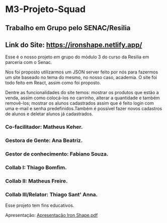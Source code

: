 # M3-Projeto-Squad

## Trabalho em Grupo pelo SENAC/Resilia
## Link do Site: https://ironshape.netlify.app/

Esse é o nosso projeto em grupo do módulo 3 do curso da Resilia em parceria com o Senac.

Nos foi proposto utilizarmos um JSON server feito por nós para fazermos um site baseado no tema do mesmo, no nosso caso, academia. O site foi todo feito em React, assim como foi proposto.

Dentre as funcionalidades do site temos: mostrar os produtos que estão a venda, assim como colocá-los no carrinho, alterar a quantidade e também removê-los; mostrar os alunos cadastrados assim que é feito login com uma e-mail e senha predefinidos.Também é possível fazer novos cadastros de alunos e deletar alunos já cadastrados.

### Co-facilitador: Matheus Keher.
### Gestora de Gente: Ana Beatriz.
### Gestor de conhecimento: Fabiano Souza.
### Collab I: Thiago Bomfim.
### Collab II: Matheus Freire.
### Collab III/Relator: Thiago Sant' Anna.

Esse projeto tem fins educativos.

Apresentação: [Apresentação Iron Shape.pdf](https://github.com/LordTos/M3-Projeto-Squad/files/10208561/Apresentacao.Iron.Shape.pdf)
